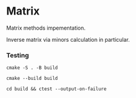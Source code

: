 # Matrix

Matrix methods impementation.

Inverse matrix via minors calculation in particular.

### Testing

`cmake -S . -B build`

`cmake --build build`

`cd build && ctest --output-on-failure`
